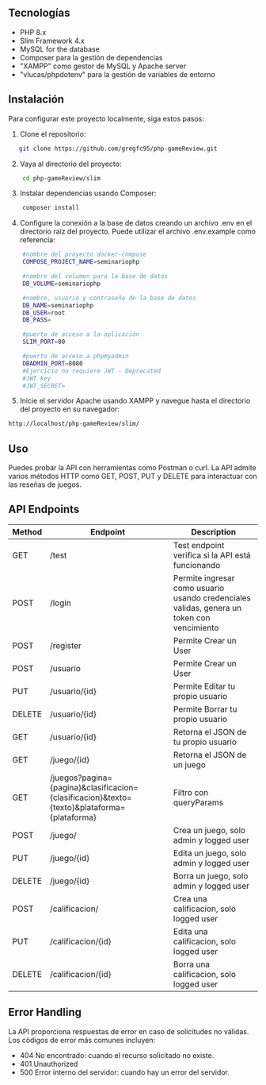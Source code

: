 ## Tecnologías

- PHP 8.x
- Slim Framework 4.x
- MySQL for the database
- Composer para la gestión de dependencias
- "XAMPP" como gestor de MySQL y Apache server
- "vlucas/phpdotenv" para la gestión de variables de entorno

## Instalación

Para configurar este proyecto localmente, siga estos pasos:

1. Clone el repositorio:
```bash
   git clone https://github.com/gregfc95/php-gameReview.git
```


2. Vaya al directorio del proyecto:
```bash
    cd php-gameReview/slim
```
3. Instalar dependencias usando Composer:   
```bash
    composer install
```
   
4. Configure la conexión a la base de datos creando un archivo .env en el directorio raíz del proyecto. Puede utilizar el archivo .env.example como referencia:
```bash
    #nombre del proyecto docker-compose
    COMPOSE_PROJECT_NAME=seminariophp

    #nombre del volumen para la base de datos
    DB_VOLUME=seminariophp

    #nombre, usuario y contraseña de la base de datos
    DB_NAME=seminariophp
    DB_USER=root
    DB_PASS=

    #puerto de acceso a la aplicación
    SLIM_PORT=80

    #puerto de acceso a phpmyadmin
    DBADMIN_PORT=8080
    #Ejercicio no requiere JWT - Deprecated
    #JWT key
    #JWT_SECRET=
```
 

5. Inicie el servidor Apache usando XAMPP y navegue hasta el directorio del proyecto en su navegador:
   
```bash
http://localhost/php-gameReview/slim/
```

 
## Uso
Puedes probar la API con herramientas como Postman o curl. La API admite varios métodos HTTP como GET, POST, PUT y DELETE para interactuar con las reseñas de juegos.

##   API Endpoints

| Method | Endpoint        | Description                                  |
|--------|------------------|----------------------------------------------|
| GET    | /test            | Test endpoint verifica si la API está funcionando |
| POST   | /login         | Permite ingresar como usuario usando credenciales validas, genera un token con vencimiento                   |
| POST    | /register         | Permite Crear un User                  |
| POST    | /usuario    | Permite Crear un User        |
| PUT    | /usuario/{id}    | Permite Editar tu propio usuario         |
| DELETE | /usuario/{id}    | Permite Borrar tu propio usuario        |
| GET | /usuario/{id}    | Retorna el JSON de tu propio usuario        |
| GET | /juego/{id}    | Retorna el JSON de un juego       |
| GET | /juegos?pagina={pagina}&clasificacion={clasificacion}&texto={texto}&plataforma={plataforma}| Filtro con queryParams
| POST | /juego/    | Crea un juego, solo admin y logged user       |
| PUT | /juego/{id}    | Edita un juego, solo admin y logged user       |
| DELETE | /juego/{id}    | Borra un juego, solo admin y logged user       |
| POST | /calificacion/  | Crea una calificacion, solo logged user     |
| PUT | /calificacion/{id}  | Edita una calificacion, solo logged user     |
| DELETE | /calificacion/{id}  | Borra una calificacion, solo logged user     |

## Error Handling

La API proporciona respuestas de error en caso de solicitudes no válidas. Los códigos de error más comunes incluyen:

- 404 No encontrado: cuando el recurso solicitado no existe.
- 401 Unauthorized
- 500 Error interno del servidor: cuando hay un error del servidor.
